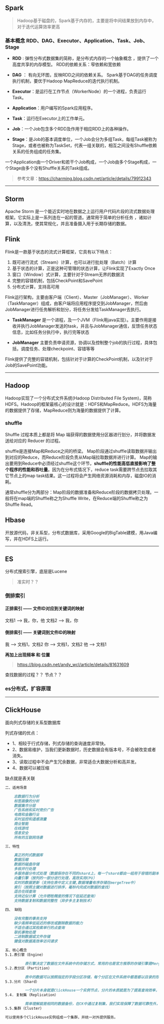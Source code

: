
## Spark

> Hadoop基于磁盘的，Spark基于内存的，主要是将中间结果放到内存中，对于迭代运算效率更高

### 基本概念 RDD、DAG、Executor、Application、Task、Job、Stage

- **RDD** : 弹性分布式数据集的简称，是分布式内存的一个抽象概念 ，提供了一个高度共享的内存模型。
RDD的依赖关系：窄依赖和宽依赖

- **DAG** ： 有向无环图，反映RDD之间的依赖关系。
Spark基于DAG的任务调度执行机制，要优于Hadoop MapReduce的迭代执行机制。

- **Executor**：是运行在工作节点（WorkerNode）的一个进程，负责运行Task。

- **Application**：用户编写的Spark应用程序。

- **Task**：运行在Executor上的工作单元。

- **Job**：一个Job包含多个RDD及作用于相应RDD上的各种操作。

- **Stage**：是Job的基本调度单位，一个Job会分为多组Task，每组Task被称为Stage，或者也被称为TaskSet，代表一组关联的，相互之间没有Shuffle依赖关系的任务组成的任务集。

一个Application由一个Driver和若干个Job构成，一个Job由多个Stage构成，一个Stage由多个没有Shuffle关系的Task组成。


> 参考文章：https://charming.blog.csdn.net/article/details/79912343

---



## Storm 

Apache Storm 是一个能近实时地在数据之上运行用户代码片段的流式数据处理框架。它实际上是一系列连在一起的管道。通常用于简单的分析任务 ，诸如计算，以及清洗，使其常规化，并且准备摄入用于长期存储的数据。



## Flink
Flink是一款基于状态的流式计算框架，它具有以下特点：
1. 既可进行流式（Stream）计算，也可以进行批处理（Batch）计算
2. 基于状态的计算，正是这种可管理的状态计算，让Flink实现了Exactly Once
3. 窗口（Window）式计算，主要针对于Stream无界的数据流
4. 完整的容错机制，包括CheckPoint和SavePoint
5. 分布式计算，支持高可用

Flink运行架构，主要由客户端（Client）、Master（JobManager）、Worker（TaskManager）组成，由客户端将应用程序提交到JobManager，然后由JobManager进行任务解析和划分，将任务分发给TaskManager去执行。


- **TaskManager**
是一个进程，及一个JVM（Flink用java实现）。主要作用是接收并执行JobManager发送的task，并且与JobManager通信，反馈任务状态信息，比如任务分执行中，执行完等状态

- **JobManager**
主要负责申请资源，协调以及控制整个job的执行过程，具体包括，调度任务、处理checkpoint、容错等等


Flink提供了完整的容错机制，包括针对于计算的CheckPoint机制，以及针对于Job的SavePoint功能。


---

## Hadoop

Hadoop实现了一个分布式文件系统(Hadoop Distributed File System)，简称HDFS。Hadoop的框架最核心的设计就是：HDFS和MapReduce。HDFS为海量的数据提供了存储，MapReduce则为海量的数据提供了计算。

### shuffle

Shuffle 过程本质上都是将 Map 端获得的数据使用分区器进行划分，并将数据发送给对应的 Reducer 的过程。

shuffle是连接Map和Reduce之间的桥梁。
Map阶段通过shuffle读取数据并输出到对应的Reduce，而Reduce阶段负责从Map端拉取数据并进行计算。
Map的输出要用到Reduce中必须经过shuffle这个环节，**shuffle的性能高低直接影响了整个程序的性能和吞吐量**。因为在分布式情况下，reduce task需要跨节点去拉取其它节点上的map task结果。这一过程将会产生网络资源消耗和内存，磁盘IO的消耗。

通常shuffle分为两部分：Map阶段的数据准备和Reduce阶段的数据拷贝处理。一般将在map端的Shuffle称之为Shuffle Write，在Reduce端的Shuffle称之为Shuffle Read。


## Hbase
开放源代码，非关系型，分布式数据库，采用Google的BigTable建模，用Java编写，并在HDFS上运行。



---

## ES
分布式搜索引擎，底层是Lucene

> 准实时？？

### 倒排索引

#### 正排索引  ——  文件ID对应到关键词的映射
文档1 ——>  我，你，他
文档2 ——>  我，你

#### 倒排索引  ——  关键词到文件ID的映射
我 ——> 文档1，文档2
你 ——> 文档1，文档2
他 ——> 文档1

**再加上出现频率 和 位置**


> https://blog.csdn.net/andy_wcl/article/details/81631609

查找数据的过程？？ 节点？？

### es分布式，扩容原理

---

## ClickHouse
面向列式存储的关系型数据库

列式存储的优点：
- 1、相较于行式存储，列式存储的查询速度非常快。
- 2、数据易维护，当我们更新数据时，历史数据会有版本号，不会被改变或者消失。
- 3、读取过程中不会产生冗余数据，非常适合大数据分析和高并发。
- 4、数据可以被压缩

缺点就是表关联


```markdown
二、适用场景

    志数据行为分析
    标签画像的分析
    数据集市分层
    广告系统和实时竞价广告
    电商和金融行业
    实时监控和遥感测量
    商业智能
    在线游戏
    信息安全
    所有的互联网场景

三、特性

    真正的列式数据库
    数据压缩
    数据的磁盘存储
    多核并行处理
    多服务器分布式处理（数据保存在不同的shard上，每一个shard都由一组用于容错的副本组成，可并行查询所有shard）
    向量引擎（按列的一部分进行处理，高效实用CPU）
    实时的数据更新（支持在表中定义主键,数据增量有序存储在mergeTree中）
    索引（按照主键对数据进行排序，毫秒内完成对数据的查找）
    适合在线查询
    支持近似计算（允许牺牲精度的情况下低延迟查询）
    支持数据复制和数据完整性（异步多主复制技术）

四、 缺陷

    没有完整的事务支持
    缺少高频率低延迟的修改或删除数据的能力
    不适合通过其检索单行的点查询
    联机事物处理
    二进制数据或文件存储
    键值对数据高效率访问请求

五、核心概念
5.1.表引擎（Engine）

         表引擎决定了数据在文件系统中的存储方式，常用的也是官方推荐的存储引擎是MergeTree系列，如果需要数据副本的话可以使用ReplicatedMergeTree系列，相当于MergeTree的副本版本。读取集群数据需要使用分布式表引擎Distribute。
5.2.表分区（Partition）

         表中的数据可以按照指定的字段分区存储，每个分区在文件系统中都是都以目录的形式存在。常用时间字段作为分区字段，数据量大的表可以按照小时分区，数据量小的表可以在按照天分区或者月分区，查询时，使用分区字段作为Where条件，可以有效的过滤掉大量非结果集数据。
5.3.分片（Shard）

         一个分片本身就是ClickHouse一个实例节点，分片的本质就是为了提高查询效率，将一份全量的数据分成多份（片），从而降低单节点的数据扫描数量，提高查询性能。
5.4. 复制集（Replication）

         简单理解就是相同的数据备份，在CK中通过复制集，我们实现保障了数据可靠性外，也通过多副本的方式，增加了CK查询的并发能力。这里一般有2种方式： （1）基于ZooKeeper的表复制方式； （2）基于Cluster的复制方式。由于我们推荐的数据写入方式本地表写入，禁止分布式表写入，所以我们的复制表只考虑ZooKeeper的表复制方案。
5.5.集群（Cluster）

可以使用多个ClickHouse实例组成一个集群，并统一对外提供服务。
```